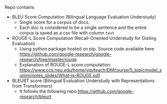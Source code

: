 Repo contains
- BLEU Score Computation (Bilingual Language Evaluation Understudy)
  - Single score for a corpus of docs.
  - Each doc is considered to be a single sentence and the entire corpus is saved as a csv file with column `text`
- ROUGE-L Score Computation (Recall-Oriented Understudy for Gisting Evaluation)
  - Using python package hosted on pip. Source code available here https://github.com/google-research/google-research/tree/master/rouge
  - Explanation of ROUGE-L score computation: https://www.ccs.neu.edu/home/vip/teach/DMcourse/5_topicmodel_summ/notes_slides/What-is-ROUGE.pdf
- BLEURT score (Bilingual Evaluation Understudy with Representations from Transformers)
  - It follows the following repo https://github.com/google-research/bleurt